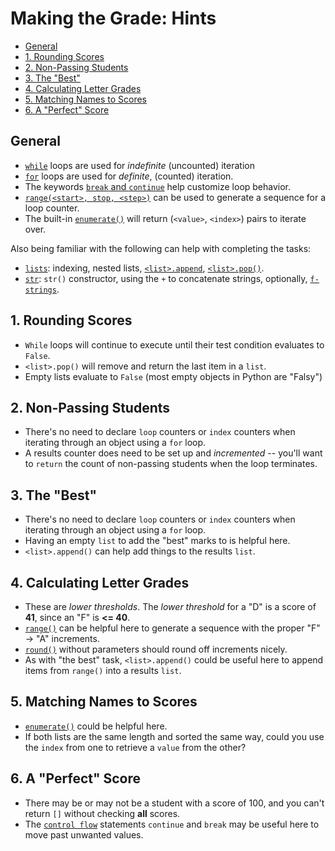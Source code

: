 # Making the Grade: Hints

- [General](#general)
- [1. Rounding Scores](#1-rounding-scores)
- [2. Non-Passing Students](#2-non-passing-students)
- [3. The "Best"](#3-the-best)
- [4. Calculating Letter Grades](#4-calculating-letter-grades)
- [5. Matching Names to Scores](#5-matching-names-to-scores)
- [6. A "Perfect" Score](#6-a-perfect-score)

## General

- [`while`][while-loops] loops are used for _indefinite_ (uncounted) iteration
- [`for`][for-loops] loops are used for _definite_, (counted) iteration.
- The keywords [`break` and `continue`][control flow] help customize loop
  behavior.
- [`range(<start>, stop, <step>)`][range] can be used to generate a sequence for
  a loop counter.
- The built-in [`enumerate()`][enumerate] will return (`<value>`, `<index>`)
  pairs to iterate over.

Also being familiar with the following can help with completing the tasks:

- [`lists`][list]: indexing, nested lists, [`<list>.append`][append and pop],
  [`<list>.pop()`][append and pop].
- [`str`][str]: `str()` constructor, using the `+` to concatenate strings,
  optionally, [`f-strings`][f-strings].

## 1. Rounding Scores

- `While` loops will continue to execute until their test condition evaluates to
  `False`.
- `<list>.pop()` will remove and return the last item in a `list`.
- Empty lists evaluate to `False` (most empty objects in Python are "Falsy")

## 2. Non-Passing Students

- There's no need to declare `loop` counters or `index` counters when iterating
  through an object using a `for` loop.
- A results counter does need to be set up and _incremented_ -- you'll want to
  `return` the count of non-passing students when the loop terminates.

## 3. The "Best"

- There's no need to declare `loop` counters or `index` counters when iterating
  through an object using a `for` loop.
- Having an empty `list` to add the "best" marks to is helpful here.
- `<list>.append()` can help add things to the results `list`.

## 4. Calculating Letter Grades

- These are _lower thresholds_. The _lower threshold_ for a "D" is a score of
  **41**, since an "F" is **<= 40**.
- [`range()`][range] can be helpful here to generate a sequence with the proper
  "F" -> "A" increments.
- [`round()`][round] without parameters should round off increments nicely.
- As with "the best" task, `<list>.append()` could be useful here to append
  items from `range()` into a results `list`.

## 5. Matching Names to Scores

- [`enumerate()`][enumerate] could be helpful here.
- If both lists are the same length and sorted the same way, could you use the
  `index` from one to retrieve a `value` from the other?

## 6. A "Perfect" Score

- There may be or may not be a student with a score of 100, and you can't return
  `[]` without checking **all** scores.
- The [`control flow`][control flow] statements `continue` and `break` may be
  useful here to move past unwanted values.

[append and pop]:
  https://docs.python.org/3/tutorial/datastructures.html#more-on-lists
[control flow]:
  https://docs.python.org/3/tutorial/controlflow.html#break-and-continue-statements-and-else-clauses-on-loops
[enumerate]: https://docs.python.org/3/library/functions.html#enumerate
[f-strings]:
  https://docs.python.org/3/reference/lexical_analysis.html#formatted-string-literals
[for-loops]: https://docs.python.org/3/tutorial/controlflow.html#for-statements
[list]: https://docs.python.org/3/library/stdtypes.html#list
[range]: https://docs.python.org/3/tutorial/controlflow.html#the-range-function
[round]: https://docs.python.org/3/library/functions.html#round
[str]: https://docs.python.org/3/library/stdtypes.html#str
[while-loops]:
  https://docs.python.org/3/reference/compound_stmts.html#the-while-statement
